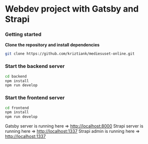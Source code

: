 # Webdev project with Gatsby and Strapi

### Getting started

**Clone the repository and install dependencies**

```bash
git clone https://github.com/kriztiank/mediesuset-online.git
```

### Start the backend server

```bash
cd backend
npm install
npm run develop
```

### Start the frontend server

```bash
cd frontend
npm install
npm run develop
```

Gatsby server is running here => [http://localhost:8000](http://localhost:8000)
Strapi server is running here => [http://localhost:1337](http://localhost:1337)
Strapi admin is running here => [http://localhost:1337](http://localhost:1337/admin)